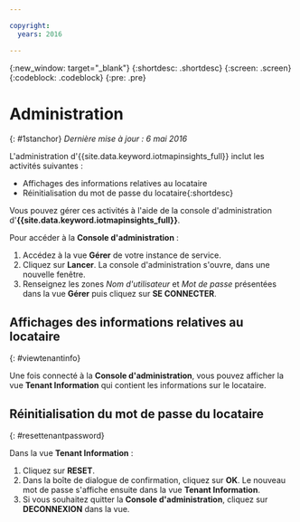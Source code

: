 ```yaml
---

copyright:
  years: 2016

---
```


{:new_window: target="_blank"}
{:shortdesc: .shortdesc}
{:screen: .screen}
{:codeblock: .codeblock}
{:pre: .pre}


# Administration
{: #1stanchor}
*Dernière mise à jour : 6 mai 2016*


L'administration d'{{site.data.keyword.iotmapinsights_full}}
inclut les activités suivantes : 
- Affichages des informations relatives au locataire
- Réinitialisation du mot de passe du locataire{:shortdesc}

Vous pouvez gérer ces activités à l'aide de la console d'administration
d'**{{site.data.keyword.iotmapinsights_full}}**.

Pour accéder à la **Console d'administration** :

1. Accédez à la vue **Gérer** de votre instance de service.
2. Cliquez sur **Lancer**. La console d'administration s'ouvre, dans une nouvelle fenêtre.
3. Renseignez les zones *Nom d'utilisateur* et *Mot de passe* présentées dans la vue **Gérer** puis cliquez sur **SE CONNECTER**.

## Affichages des informations relatives au locataire
{: #viewtenantinfo}

Une fois connecté à la **Console d'administration**,
vous pouvez afficher la vue **Tenant Information** qui
contient les informations sur le locataire. 

## Réinitialisation du mot de passe du locataire
{: #resettenantpassword}

Dans la vue **Tenant Information** :

1. Cliquez sur **RESET**.
2. Dans la boîte de dialogue de confirmation, cliquez sur **OK**.
Le nouveau mot de passe s'affiche ensuite dans la vue **Tenant Information**.
3. Si vous souhaitez quitter la **Console
d'administration**, cliquez sur **DECONNEXION**
dans la vue.
